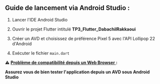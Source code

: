 Guide de lancement via Android Studio :
-----------------------------------------

1. Lancer l'IDE Android Studio

2. Ouvrir le projet Flutter intitulé <b>TP3_Flutter_DabachilRakkaoui</b> 

3. Créer un AVD et choisissez de préférence Pixel 5 avec l'API Lollipop 22 d'Android

4. Exécuter le fichier `main.dart` 


:warning: <ins><b>Problème de compatibilité depuis un Web Browser <b></ins>:  

Assurez vous de bien tester l'application depuis un AVD sous Android Studio 

